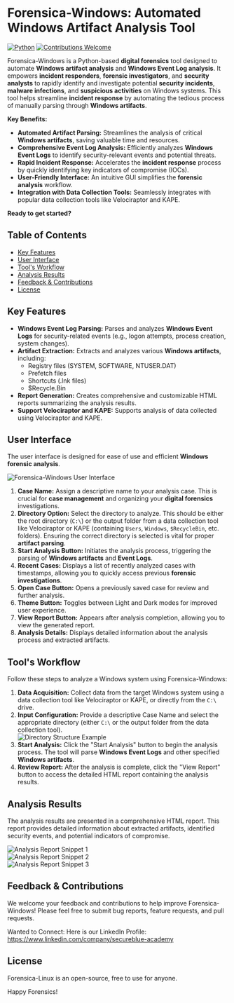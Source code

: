 # Forensica-Windows: Automated Windows Artifact Analysis Tool  

[![Python](https://img.shields.io/badge/Python-3.11+-blue.svg)](https://www.python.org/) [![Contributions Welcome](https://img.shields.io/badge/contributions-welcome-brightgreen.svg)](https://github.com/YOUR_GITHUB_USERNAME/YOUR_REPO_NAME/blob/main/CONTRIBUTING.md)  

Forensica-Windows is a Python-based **digital forensics** tool designed to automate **Windows artifact analysis** and **Windows Event Log analysis**. It empowers **incident responders**, **forensic investigators**, and **security analysts** to rapidly identify and investigate potential **security incidents**, **malware infections**, and **suspicious activities** on Windows systems. This tool helps streamline **incident response** by automating the tedious process of manually parsing through **Windows artifacts**.  

**Key Benefits:**  

*   **Automated Artifact Parsing:** Streamlines the analysis of critical **Windows artifacts**, saving valuable time and resources.  
*   **Comprehensive Event Log Analysis:**  Efficiently analyzes **Windows Event Logs** to identify security-relevant events and potential threats.  
*   **Rapid Incident Response:** Accelerates the **incident response** process by quickly identifying key indicators of compromise (IOCs).  
*   **User-Friendly Interface:** An intuitive GUI simplifies the **forensic analysis** workflow.  
*   **Integration with Data Collection Tools:** Seamlessly integrates with popular data collection tools like Velociraptor and KAPE.  

**Ready to get started?**

## Table of Contents  

*   [Key Features](#key-features)  
*   [User Interface](#user-interface)  
*   [Tool's Workflow](#tools-workflow)  
*   [Analysis Results](#analysis-results)   
*   [Feedback & Contributions](#feedback--contributions)  
*   [License](#license)

## Key Features  

*   **Windows Event Log Parsing:** Parses and analyzes **Windows Event Logs** for security-related events (e.g., logon attempts, process creation, system changes).  
*   **Artifact Extraction:** Extracts and analyzes various **Windows artifacts**, including:  
    *   Registry files (SYSTEM, SOFTWARE, NTUSER.DAT)  
    *   Prefetch files  
    *   Shortcuts (.lnk files)  
    *   $Recycle.Bin   
*   **Report Generation:** Creates comprehensive and customizable HTML reports summarizing the analysis results.  
*   **Support Velociraptor and KAPE:** Supports analysis of data collected using Velociraptor and KAPE.  

## User Interface  

The user interface is designed for ease of use and efficient **Windows forensic analysis**.  

![Forensica-Windows User Interface](https://github.com/user-attachments/assets/9ac27409-3b98-4910-bfd8-3860c18438cd)  

1.  **Case Name:** Assign a descriptive name to your analysis case. This is crucial for **case management** and organizing your **digital forensics** investigations.  
2.  **Directory Option:** Select the directory to analyze. This should be either the root directory (`C:\`) or the output folder from a data collection tool like Velociraptor or KAPE (containing `Users`, `Windows`, `$RecycleBin`, etc. folders).  Ensuring the correct directory is selected is vital for proper **artifact parsing**.  
3.  **Start Analysis Button:** Initiates the analysis process, triggering the parsing of **Windows artifacts** and **Event Logs**.  
4.  **Recent Cases:** Displays a list of recently analyzed cases with timestamps, allowing you to quickly access previous **forensic investigations**.  
5.  **Open Case Button:** Opens a previously saved case for review and further analysis.  
6.  **Theme Button:** Toggles between Light and Dark modes for improved user experience.  
7.  **View Report Button:** Appears after analysis completion, allowing you to view the generated report.  
8.  **Analysis Details:** Displays detailed information about the analysis process and extracted artifacts.  

## Tool's Workflow  

Follow these steps to analyze a Windows system using Forensica-Windows:  

1.  **Data Acquisition:** Collect data from the target Windows system using a data collection tool like Velociraptor or KAPE, or directly from the `C:\` drive.  
2.  **Input Configuration:** Provide a descriptive Case Name and select the appropriate directory (either `C:\` or the output folder from the data collection tool).  
    ![Directory Structure Example](https://github.com/user-attachments/assets/c58ae91e-c0d4-480a-81f8-f0d519cc6f48)  
3.  **Start Analysis:** Click the "Start Analysis" button to begin the analysis process.  The tool will parse **Windows Event Logs** and other specified **Windows artifacts**.  
4.  **Review Report:** After the analysis is complete, click the "View Report" button to access the detailed HTML report containing the analysis results.  

## Analysis Results  

The analysis results are presented in a comprehensive HTML report. This report provides detailed information about extracted artifacts, identified security events, and potential indicators of compromise.  

![Analysis Report Snippet 1](https://github.com/user-attachments/assets/83fd45a8-1091-48ff-91c4-542b3374b475)  
![Analysis Report Snippet 2](https://github.com/user-attachments/assets/1f516530-dd31-4d27-a613-cf37c02cf053)  
![Analysis Report Snippet 3](https://github.com/user-attachments/assets/d4181fc7-ab40-4721-a29d-eb921e414d12)  

## Feedback & Contributions  

We welcome your feedback and contributions to help improve Forensica-Windows! Please feel free to submit bug reports, feature requests, and pull requests.  

Wanted to Connect: Here is our LinkedIn Profile: https://www.linkedin.com/company/secureblue-academy

## License  

Forensica-Linux is an open-source, free to use for anyone.

Happy Forensics!
